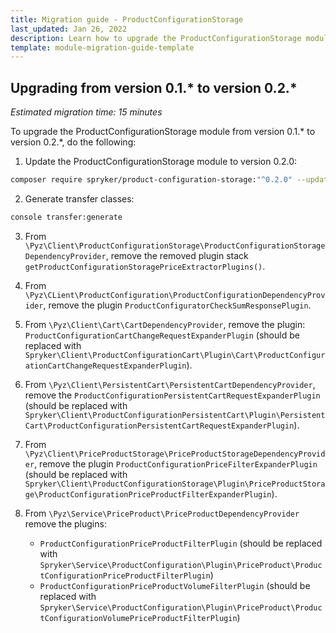 ```yaml
---
title: Migration guide - ProductConfigurationStorage
last_updated: Jan 26, 2022
description: Learn how to upgrade the ProductConfigurationStorage module to a newer version.
template: module-migration-guide-template
---
```


## Upgrading from version 0.1.* to version 0.2.* 

*Estimated migration time: 15 minutes*

To upgrade the ProductConfigurationStorage module from version 0.1.* to version 0.2.*, do the following:

1. Update the ProductConfigurationStorage module to version 0.2.0:

```bash
composer require spryker/product-configuration-storage:"^0.2.0" --update-with-dependencies
```
2. Generate transfer classes:

```bash
console transfer:generate
```
3. From `\Pyz\Client\ProductConfigurationStorage\ProductConfigurationStorageDependencyProvider`, remove the removed plugin stack `getProductConfigurationStoragePriceExtractorPlugins()`.
4. From `\Pyz\CLient\ProductConfiguration\ProductConfigurationDependencyProvider`, remove the plugin `ProductConfiguratorCheckSumResponsePlugin`.
5. From `\Pyz\Client\Cart\CartDependencyProvider`, remove the plugin: `ProductConfigurationCartChangeRequestExpanderPlugin` (should be replaced with `Spryker\Client\ProductConfigurationCart\Plugin\Cart\ProductConfigurationCartChangeRequestExpanderPlugin`).
6. From `\Pyz\Client\PersistentCart\PersistentCartDependencyProvider`, remove the `ProductConfigurationPersistentCartRequestExpanderPlugin` (should be replaced with `Spryker\Client\ProductConfigurationPersistentCart\Plugin\PersistentCart\ProductConfigurationPersistentCartRequestExpanderPlugin`).
7. From `\Pyz\Client\PriceProductStorage\PriceProductStorageDependencyProvider`, remove the plugin `ProductConfigurationPriceFilterExpanderPlugin` (should be replaced with `Spryker\Client\ProductConfigurationStorage\Plugin\PriceProductStorage\ProductConfigurationPriceProductFilterExpanderPlugin`).
8. From `\Pyz\Service\PriceProduct\PriceProductDependencyProvider` remove the plugins:

    - `ProductConfigurationPriceProductFilterPlugin` (should be replaced with `Spryker\Service\ProductConfiguration\Plugin\PriceProduct\ProductConfigurationPriceProductFilterPlugin`)
    - `ProductConfigurationPriceProductVolumeFilterPlugin` (should be replaced with `Spryker\Service\ProductConfiguration\Plugin\PriceProduct\ProductConfigurationVolumePriceProductFilterPlugin`)